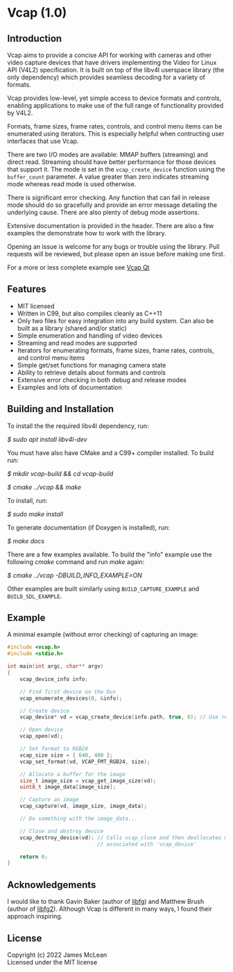 # Vcap (1.0)

## Introduction

Vcap aims to provide a concise API for working with cameras and other video capture devices that have drivers implementing the Video for Linux API (V4L2) specification. It is built on top of the libv4l userspace library (the only dependency) which provides seamless decoding for a variety of formats.

Vcap provides low-level, yet simple access to device formats and controls, enabling applications to make use of the full range of functionality provided by V4L2.

Formats, frame sizes, frame rates, controls, and control menu items can be enumerated using iterators. This is especially helpful when contructing user interfaces that use Vcap.

There are two I/O modes are available: MMAP buffers (streaming) and direct read. Streaming should have better performance for those devices that support it. The mode is set in the `vcap_create_device` function using the `buffer_count` parameter. A value greater than zero indicates streaming mode whereas read mode is used otherwise.

There is significant error checking. Any function that can fail in release mode should do so gracefully and provide an error message detailing the underlying cause. There are also plenty of debug mode assertions.

Extensive documentation is provided in the header. There are also a few examples the demonstrate how to work with the library. 

Opening an issue is welcome for any bugs or trouble using the library. Pull requests will be reviewed, but please open an issue before making one first.

For a more or less complete example see [Vcap Qt](https://github.com/sonicpulse/vcap-qt)

## Features

* MIT licensed
* Written in C99, but also compiles cleanly as C++11
* Only two files for easy integration into any build system. Can also be built as a library (shared and/or static)
* Simple enumeration and handling of video devices
* Streaming and read modes are supported
* Iterators for enumerating formats, frame sizes, frame rates, controls, and control menu items
* Simple get/set functions for managing camera state
* Ability to retrieve details about formats and controls
* Extensive error checking in both debug and release modes
* Examples and lots of documentation

## Building and Installation

To install the the required libv4l dependency, run:

*$ sudo apt install libv4l-dev*

You must have also have CMake and a C99+ compiler installed. To build run:

*$ mkdir vcap-build && cd vcap-build*

*$ cmake ../vcap && make*

To install, run:

*$ sudo make install*

To generate documentation (if Doxygen is installed), run:

*$ make docs*

There are a few examples available. To build the "info" example use the following *cmake* command and run *make* again:

*$ cmake ../vcap -DBUILD\_INFO\_EXAMPLE=ON*

Other examples are built similarly using `BUILD_CAPTURE_EXAMPLE` and `BUILD_SDL_EXAMPLE`.

## Example

A minimal example (without error checking) of capturing an image:

```c
#include <vcap.h>
#include <stdio.h>

int main(int argc, char** argv)
{
    vcap_device_info info;

    // Find first device on the bus
    vcap_enumerate_devices(0, &info);

    // Create device
    vcap_device* vd = vcap_create_device(info.path, true, 0); // Use read mode

    // Open device
    vcap_open(vd);

    // Set format to RGB24
    vcap_size size = { 640, 480 };
    vcap_set_format(vd, VCAP_FMT_RGB24, size);

    // Allocate a buffer for the image
    size_t image_size = vcap_get_image_size(vd);
    uint8_t image_data[image_size];

    // Capture an image
    vcap_capture(vd, image_size, image_data);

    // Do something with the image_data...

    // Close and destroy device 
    vcap_destroy_device(vd); // Calls vcap_close and then deallocates memory 
                             // associated with 'vcap_device'

    return 0;
}
```

## Acknowledgements
I would like to thank Gavin Baker (author of [libfg](http://antonym.org/libfg/)) and Matthew Brush (author of [libfg2](https://github.com/codebrainz/libfg2)). Although Vcap is different in many ways, I found their approach inspiring.

## License
Copyright (c) 2022 James McLean <br/>
Licensed under the MIT license
